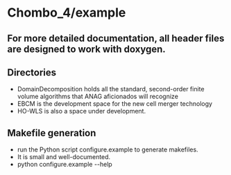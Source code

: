 # Chombo_4/example

## For more detailed documentation, all header files are designed to work with doxygen.

## Directories
* DomainDecomposition holds all the standard, second-order finite volume algorithms   that ANAG aficionados will recognize
* EBCM is the development space for the new cell merger technology
* HO-WLS  is also a space under development.

## Makefile generation
* run the Python script configure.example to generate makefiles.
* It is small and well-documented.
* python configure.example --help
